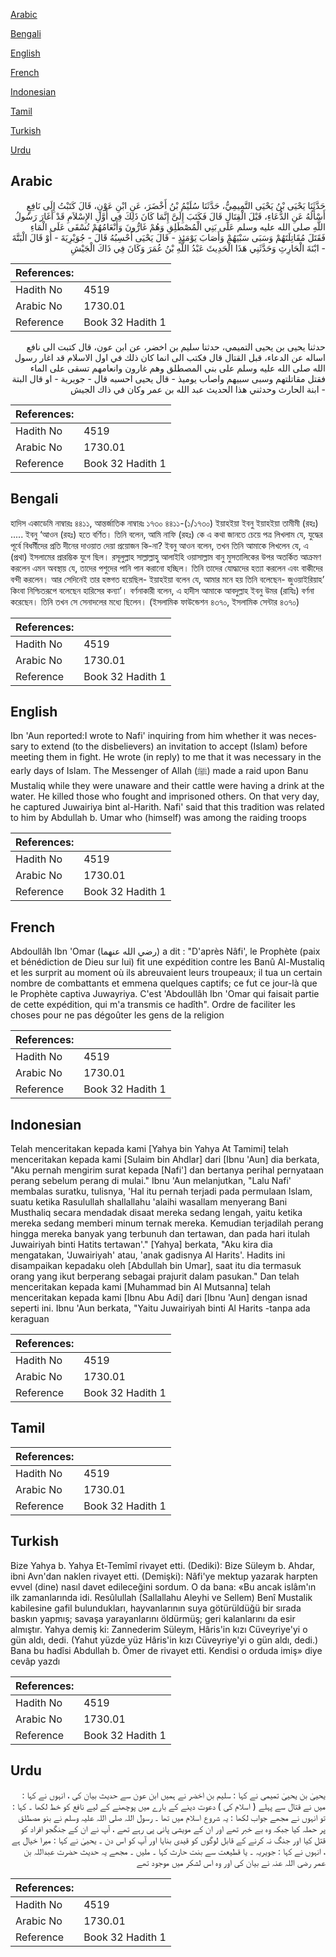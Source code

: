 [Arabic](#arabic)

[Bengali](#bengali)

[English](#english)

[French](#french)

[Indonesian](#indonesian)

[Tamil](#tamil)

[Turkish](#turkish)

[Urdu](#urdu)

## Arabic


<div dir="rtl" lang="ar" style={{fontSize:'larger',backgroundColor:'#f8f9fa',padding:20}}>
حَدَّثَنَا يَحْيَى بْنُ يَحْيَى التَّمِيمِيُّ، حَدَّثَنَا سُلَيْمُ بْنُ أَخْضَرَ، عَنِ ابْنِ عَوْنٍ، قَالَ كَتَبْتُ إِلَى نَافِعٍ أَسْأَلُهُ عَنِ الدُّعَاءِ، قَبْلَ الْقِتَالِ قَالَ فَكَتَبَ إِلَىَّ إِنَّمَا كَانَ ذَلِكَ فِي أَوَّلِ الإِسْلاَمِ قَدْ أَغَارَ رَسُولُ اللَّهِ صلى الله عليه وسلم عَلَى بَنِي الْمُصْطَلِقِ وَهُمْ غَارُّونَ وَأَنْعَامُهُمْ تُسْقَى عَلَى الْمَاءِ فَقَتَلَ مُقَاتِلَتَهُمْ وَسَبَى سَبْيَهُمْ وَأَصَابَ يَوْمَئِذٍ - قَالَ يَحْيَى أَحْسِبُهُ قَالَ - جُوَيْرِيَةَ - أَوْ قَالَ الْبَتَّةَ - ابْنَةَ الْحَارِثِ وَحَدَّثَنِي هَذَا الْحَدِيثَ عَبْدُ اللَّهِ بْنُ عُمَرَ وَكَانَ فِي ذَاكَ الْجَيْشِ
</div>
<div style={{backgroundColor:'#f8f9fa',padding:20, marginBottom: 10}}><table> <thead> <tr> <th>References:</th> <th></th> </tr> </thead> <tbody><tr><td>Hadith No</td><td>4519</td></tr><tr><td>Arabic No</td><td>1730.01</td></tr><tr><td>Reference</td><td>Book 32 Hadith 1</td></tr></tbody></table></div>


<div dir="rtl" lang="ar" style={{fontSize:'larger',backgroundColor:'#f8f9fa',padding:20}}>
حدثنا يحيى بن يحيى التميمي، حدثنا سليم بن اخضر، عن ابن عون، قال كتبت الى نافع اساله عن الدعاء، قبل القتال قال فكتب الى انما كان ذلك في اول الاسلام قد اغار رسول الله صلى الله عليه وسلم على بني المصطلق وهم غارون وانعامهم تسقى على الماء فقتل مقاتلتهم وسبى سبيهم واصاب يوميذ - قال يحيى احسبه قال - جويرية - او قال البتة - ابنة الحارث وحدثني هذا الحديث عبد الله بن عمر وكان في ذاك الجيش
</div>
<div style={{backgroundColor:'#f8f9fa',padding:20, marginBottom: 10}}><table> <thead> <tr> <th>References:</th> <th></th> </tr> </thead> <tbody><tr><td>Hadith No</td><td>4519</td></tr><tr><td>Arabic No</td><td>1730.01</td></tr><tr><td>Reference</td><td>Book 32 Hadith 1</td></tr></tbody></table></div>

## Bengali


<div dir="ltr" lang="bn" style={{fontSize:'larger',backgroundColor:'#f8f9fa',padding:20}}>
হাদিস একাডেমি নাম্বারঃ ৪৪১১, আন্তর্জাতিক নাম্বারঃ ১৭৩০ ৪৪১১-(১/১৭৩০) ইয়াহইয়া ইবনু ইয়াহইয়া তামীমী (রহঃ) ..... ইবনু ‘আওন (রহঃ) হতে বর্ণিত। তিনি বলেন, আমি নাফি (রহঃ) কে এ কথা জানতে চেয়ে পত্র লিখলাম যে, যুদ্ধের পূর্বে বিধর্মীদের প্রতি দীনের দাওয়াত দেয়া প্রয়োজন কি-না? ইবনু আওন বলেন, তখন তিনি আমাকে লিখলেন যে, এ (প্রথা) ইসলামের প্রারম্ভিক যুগে ছিল। রসূলুল্লাহ সাল্লাল্লাহু আলাইহি ওয়াসাল্লাম বানু মুসতালিকের উপর অতর্কিত আক্রমণ করলেন এমন অবস্থায় যে, তাদের পশুদের পানি পান করানো হচ্ছিল। তিনি তাদের যোদ্ধাদের হত্যা করলেন এবং বাকীদের বন্দী করলেন। আর সেদিনেই তার হস্তগত হয়েছিল- ইয়াহইয়া বলেন যে, আমার মনে হয় তিনি বলেছেন- জুওয়াইরিয়াহ’ কিংবা নিশ্চিতরূপে বলেছেন হারিসের কন্যা’। বর্ণনাকারী বলেন, এ হাদীস আমাকে আবদুল্লাহ ইবনু উমর (রাযিঃ) বর্ণনা করেছেন। তিনি তখন সে সেনাদলের মধ্যে ছিলেন। (ইসলামিক ফাউন্ডেশন ৪৩৭০, ইসলামিক সেন্টার ৪৩৭০)
</div>
<div style={{backgroundColor:'#f8f9fa',padding:20, marginBottom: 10}}><table> <thead> <tr> <th>References:</th> <th></th> </tr> </thead> <tbody><tr><td>Hadith No</td><td>4519</td></tr><tr><td>Arabic No</td><td>1730.01</td></tr><tr><td>Reference</td><td>Book 32 Hadith 1</td></tr></tbody></table></div>

## English


<div dir="ltr" lang="en" style={{fontSize:'larger',backgroundColor:'#f8f9fa',padding:20}}>
Ibn 'Aun reported:I wrote to Nafi' inquiring from him whether it was necessary to extend (to the disbelievers) an invitation to accept (Islam) before meeting them in fight. He wrote (in reply) to me that it was necessary in the early days of Islam. The Messenger of Allah (ﷺ) made a raid upon Banu Mustaliq while they were unaware and their cattle were having a drink at the water. He killed those who fought and imprisoned others. On that very day, he captured Juwairiya bint al-Harith. Nafi' said that this tradition was related to him by Abdullah b. Umar who (himself) was among the raiding troops
</div>
<div style={{backgroundColor:'#f8f9fa',padding:20, marginBottom: 10}}><table> <thead> <tr> <th>References:</th> <th></th> </tr> </thead> <tbody><tr><td>Hadith No</td><td>4519</td></tr><tr><td>Arabic No</td><td>1730.01</td></tr><tr><td>Reference</td><td>Book 32 Hadith 1</td></tr></tbody></table></div>

## French


<div dir="ltr" lang="fr" style={{fontSize:'larger',backgroundColor:'#f8f9fa',padding:20}}>
Abdoullâh Ibn 'Omar (رضي الله عنهما) a dit : "D'après Nâfi', le Prophète (paix et bénédiction de Dieu sur lui) fit une expédition contre les Banû Al-Mustaliq et les surprit au moment où ils abreuvaient leurs troupeaux; il tua un certain nombre de combattants et emmena quelques captifs; ce fut ce jour-là que le Prophète captiva Juwayriya. C'est 'Abdoullâh Ibn 'Omar qui faisait partie de cette expédition, qui m'a transmis ce hadîth". Ordre de faciliter les choses pour ne pas dégoûter les gens de la religion
</div>
<div style={{backgroundColor:'#f8f9fa',padding:20, marginBottom: 10}}><table> <thead> <tr> <th>References:</th> <th></th> </tr> </thead> <tbody><tr><td>Hadith No</td><td>4519</td></tr><tr><td>Arabic No</td><td>1730.01</td></tr><tr><td>Reference</td><td>Book 32 Hadith 1</td></tr></tbody></table></div>

## Indonesian


<div dir="ltr" lang="id" style={{fontSize:'larger',backgroundColor:'#f8f9fa',padding:20}}>
Telah menceritakan kepada kami [Yahya bin Yahya At Tamimi] telah menceritakan kepada kami [Sulaim bin Ahdlar] dari [Ibnu 'Aun] dia berkata, "Aku pernah mengirim surat kepada [Nafi'] dan bertanya perihal pernyataan perang sebelum perang di mulai." Ibnu 'Aun melanjutkan, "Lalu Nafi' membalas suratku, tulisnya, 'Hal itu pernah terjadi pada permulaan Islam, suatu ketika Rasulullah shallallahu 'alaihi wasallam menyerang Bani Musthaliq secara mendadak disaat mereka sedang lengah, yaitu ketika mereka sedang memberi minum ternak mereka. Kemudian terjadilah perang hingga mereka banyak yang terbunuh dan tertawan, dan pada hari itulah Juwairiyah binti Hatits tertawan'." [Yahya] berkata, "Aku kira dia mengatakan, 'Juwairiyah' atau, 'anak gadisnya Al Harits'. Hadits ini disampaikan kepadaku oleh [Abdullah bin Umar], saat itu dia termasuk orang yang ikut berperang sebagai prajurit dalam pasukan." Dan telah menceritakan kepada kami [Muhammad bin Al Mutsanna] telah menceritakan kepada kami [Ibnu Abu Adi] dari [Ibnu 'Aun] dengan isnad seperti ini. Ibnu 'Aun berkata, "Yaitu Juwairiyah binti Al Harits -tanpa ada keraguan
</div>
<div style={{backgroundColor:'#f8f9fa',padding:20, marginBottom: 10}}><table> <thead> <tr> <th>References:</th> <th></th> </tr> </thead> <tbody><tr><td>Hadith No</td><td>4519</td></tr><tr><td>Arabic No</td><td>1730.01</td></tr><tr><td>Reference</td><td>Book 32 Hadith 1</td></tr></tbody></table></div>

## Tamil


<div dir="ltr" lang="ta" style={{fontSize:'larger',backgroundColor:'#f8f9fa',padding:20}}>

</div>
<div style={{backgroundColor:'#f8f9fa',padding:20, marginBottom: 10}}><table> <thead> <tr> <th>References:</th> <th></th> </tr> </thead> <tbody><tr><td>Hadith No</td><td>4519</td></tr><tr><td>Arabic No</td><td>1730.01</td></tr><tr><td>Reference</td><td>Book 32 Hadith 1</td></tr></tbody></table></div>

## Turkish


<div dir="ltr" lang="tr" style={{fontSize:'larger',backgroundColor:'#f8f9fa',padding:20}}>
Bize Yahya b. Yahya Et-Temîmî rivayet etti. (Dediki): Bize Süleym b. Ahdar, ibni Avn'dan naklen rivayet etti. (Demişki): Nâfi'ye mektup yazarak harpten evvel (dine) nasıl davet edileceğini sordum. O da bana: «Bu ancak islâm'ın ilk zamanlarında idi. Resûlullah (Sallallahu Aleyhi ve Sellem) Benî Mustalik kabilesine gafil bulundukları, hayvanlarının suya götürüldüğü bir sırada baskın yapmış; savaşa yarayanlarını öldürmüş; geri kalanlarını da esir almıştır. Yahya demiş ki: Zannederim Süleym, Hâris'in kızı Cüveyriye'yi o gün aldı, dedi. (Yahut yüzde yüz Hâris'in kızı Cüveyriye'yi o gün aldı, dedi.) Bana bu hadîsi Abdullah b. Ömer de rivayet etti. Kendisi o orduda imiş» diye cevâp yazdı
</div>
<div style={{backgroundColor:'#f8f9fa',padding:20, marginBottom: 10}}><table> <thead> <tr> <th>References:</th> <th></th> </tr> </thead> <tbody><tr><td>Hadith No</td><td>4519</td></tr><tr><td>Arabic No</td><td>1730.01</td></tr><tr><td>Reference</td><td>Book 32 Hadith 1</td></tr></tbody></table></div>

## Urdu


<div dir="rtl" lang="ur" style={{fontSize:'larger',backgroundColor:'#f8f9fa',padding:20}}>
یحییٰ بن یحییٰ تمیمی نے کہا : سلیم بن اخضر نے ہمیں ابن عون سے حدیث بیان کی ، انہوں نے کہا : میں نے قتال سے پہلے ( اسلام کی ) دعوت دینے کے بارے میں پوچھنے کے لیے نافع کو خط لکھا ۔ کہا : تو انہوں نے مجھے جواب لکھا : یہ شروع اسلام میں تھا ۔ رسول اللہ صلی اللہ علیہ وسلم نے بنو مصطلق پر حملہ کیا جبکہ وہ بے خبر تھے اور ان کے مویشی پانی پی رہے تھے ، آپ نے ان کے جنگجو افراد کو قتل کیا اور جنگ نہ کرنے کے قابل لوگوں کو قیدی بنایا اور آپ کو اس دن ۔ یحییٰ نے کہا : میرا خیال ہے ، انہوں نے کہا : جویریہ ۔ یا قطیعت سے بنت حارث کہا ۔ ملیں ۔ مجھے یہ حدیث حضرت عبداللہ بن عمر رضی اللہ عنہ نے بیان کی اور وہ اس لشکر میں موجود تھے
</div>
<div style={{backgroundColor:'#f8f9fa',padding:20, marginBottom: 10}}><table> <thead> <tr> <th>References:</th> <th></th> </tr> </thead> <tbody><tr><td>Hadith No</td><td>4519</td></tr><tr><td>Arabic No</td><td>1730.01</td></tr><tr><td>Reference</td><td>Book 32 Hadith 1</td></tr></tbody></table></div>